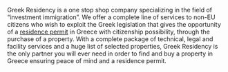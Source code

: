 

Greek Residency is a one stop shop company specializing in the field of “investment immigration”. We offer a complete line of services to non-EU citizens who wish to exploit the Greek legislation that gives the opportunity of a <a href="https://tranio.com/greece/residence/">residence permit</a>  in Greece with citizenship possibility, through the purchase of a property.
With a complete package of technical, legal and facility services and a huge list of selected properties, Greek Residency is the only partner you will ever need in order to find and buy a property in Greece ensuring peace of mind and a residence permit.
